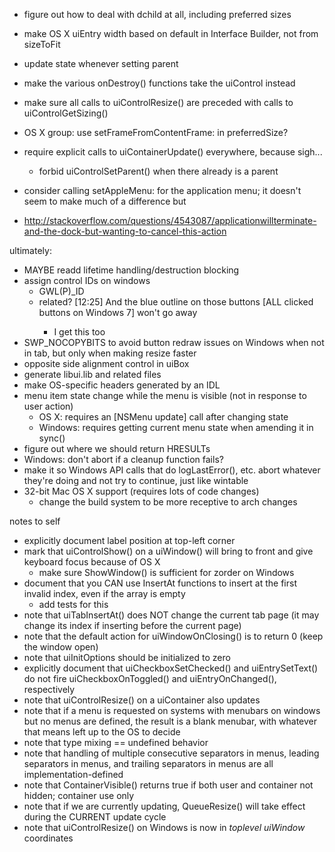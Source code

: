 - figure out how to deal with dchild at all, including preferred sizes
- make OS X uiEntry width based on default in Interface Builder, not from sizeToFit
- update state whenever setting parent
- make the various onDestroy() functions take the uiControl instead
- make sure all calls to uiControlResize() are preceded with calls to uiControlGetSizing()

- OS X group: use setFrameFromContentFrame: in preferredSize?

- require explicit calls to uiContainerUpdate() everywhere, because sigh...
	- forbid uiControlSetParent() when there already is a parent
- consider calling setAppleMenu: for the application menu; it doesn't seem to make much of a difference but
- http://stackoverflow.com/questions/4543087/applicationwillterminate-and-the-dock-but-wanting-to-cancel-this-action

ultimately:
- MAYBE readd lifetime handling/destruction blocking
- assign control IDs on windows
	- GWL(P)_ID
	- related? [12:25] <ZeroOne> And the blue outline on those buttons [ALL clicked buttons on Windows 7] won't go away
		- I get this too
- SWP_NOCOPYBITS to avoid button redraw issues on Windows when not in tab, but only when making resize faster
- opposite side alignment control in uiBox
- generate libui.lib and related files
- make OS-specific headers generated by an IDL
- menu item state change while the menu is visible (not in response to user action)
	- OS X: requires an [NSMenu update] call after changing state
	- Windows: requires getting current menu state when amending it in sync()
- figure out where we should return HRESULTs
- Windows: don't abort if a cleanup function fails?
- make it so Windows API calls that do logLastError(), etc. abort whatever they're doing and not try to continue, just like wintable
- 32-bit Mac OS X support (requires lots of code changes)
	- change the build system to be more receptive to arch changes

notes to self
- explicitly document label position at top-left corner
- mark that uiControlShow() on a uiWindow() will bring to front and give keyboard focus because of OS X
	- make sure ShowWindow() is sufficient for zorder on Windows
- document that you CAN use InsertAt functions to insert at the first invalid index, even if the array is empty
	- add tests for this
- note that uiTabInsertAt() does NOT change the current tab page (it may change its index if inserting before the current page)
- note that the default action for uiWindowOnClosing() is to return 0 (keep the window open)
- note that uiInitOptions should be initialized to zero
- explicitly document that uiCheckboxSetChecked() and uiEntrySetText() do not fire uiCheckboxOnToggled() and uiEntryOnChanged(), respectively
- note that uiControlResize() on a uiContainer also updates
- note that if a menu is requested on systems with menubars on windows but no menus are defined, the result is a blank menubar, with whatever that means left up to the OS to decide
- note that type mixing == undefined behavior
- note that handling of multiple consecutive separators in menus, leading separators in menus, and trailing separators in menus are all implementation-defined
- note that ContainerVisible() returns true if both user and container not hidden; container use only
- note that if we are currently updating, QueueResize() will take effect during the CURRENT update cycle
- note that uiControlResize() on Windows is now in *toplevel uiWindow* coordinates
